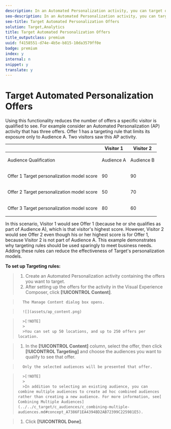```yaml
---
description: In an Automated Personalization activity, you can target offers to specific audiences.
seo-description: In an Automated Personalization activity, you can target offers to specific audiences.
seo-title: Target Automated Personalization Offers
solution: Target,Analytics
title: Target Automated Personalization Offers
title_outputclass: premium
uuid: f4158551-d74e-4b5e-b815-10da3579ff0e
badge: premium
index: y
internal: n
snippet: y
translate: y
---
```


# Target Automated Personalization Offers

Using this functionality reduces the number of offers a specific visitor is qualified to see. For example consider an Automated Personalization (AP) activity that has three offers. Offer 1 has a targeting rule that limits its exposure only to Audience A. Two visitors saw this AP activity. 



<table id="table_0A65E5AFA2FA4561A902E8892092D1D1"> 
 <thead> 
  <tr> 
   <th colname="col1" class="entry"> </th> 
   <th colname="col2" class="entry"> Visitor 1 </th> 
   <th colname="col3" class="entry"> Visitor 2 </th> 
  </tr>
 </thead>
 <tbody> 
  <tr> 
   <td colname="col1"> <p>Audience Qualification </p> </td> 
   <td colname="col2"> <p>Audience A </p> </td> 
   <td colname="col3"> <p>Audience B </p> </td> 
  </tr> 
  <tr> 
   <td colname="col1"> <p>Offer 1 Target personalization model score </p> </td> 
   <td colname="col2"> <p>90 </p> </td> 
   <td colname="col3"> <p>90 </p> </td> 
  </tr> 
  <tr> 
   <td colname="col1"> <p> Offer 2 Target personalization model score </p> </td> 
   <td colname="col2"> <p>50 </p> </td> 
   <td colname="col3"> <p>70 </p> </td> 
  </tr> 
  <tr> 
   <td colname="col1"> <p> Offer 3 Target personalization model score </p> </td> 
   <td colname="col2"> <p>80 </p> </td> 
   <td colname="col3"> <p>60 </p> </td> 
  </tr> 
 </tbody> 
</table>

In this scenario, Visitor 1 would see Offer 1 (because he or she qualifies as part of Audience A), which is that visitor's highest score. However, Visitor 2 would see Offer 2 even though his or her highest score is for Offer 1, because Visitor 2 is not part of Audience A. This example demonstrates why targeting rules should be used sparingly to meet business needs. Adding these rules can reduce the effectiveness of Target's personalization models. 

**To set up Targeting rules:** 

>1. Create an Automated Personalization activity containing the offers you want to target.
>1. After setting up the offers for the activity in the Visual Experience Composer, click **[!UICONTROL  Content]**.

>       The Manage Content dialog box opens. 

>       ![](assets/ap_content.png) 


>       >[!NOTE]
>       >
>       >You can set up 50 locations, and up to 250 offers per location.

>1. In the **[!UICONTROL  Content]** column, select the offer, then click **[!UICONTROL  Targeting]** and choose the audiences you want to qualify to see that offer.

>       Only the selected audiences will be presented that offer. 


>       >[!NOTE]
>       >
>       >In addition to selecting an existing audience, you can combine multiple audiences to create ad hoc combined audiences rather than creating a new audience. For more information, see[ Combining Multiple Audiences](../../c_target/c_audiences/c_combining-multiple-audiences.md#concept_A7386F1EA4394BD2AB72399C225981E5). 

>1. Click **[!UICONTROL  Done]**.
